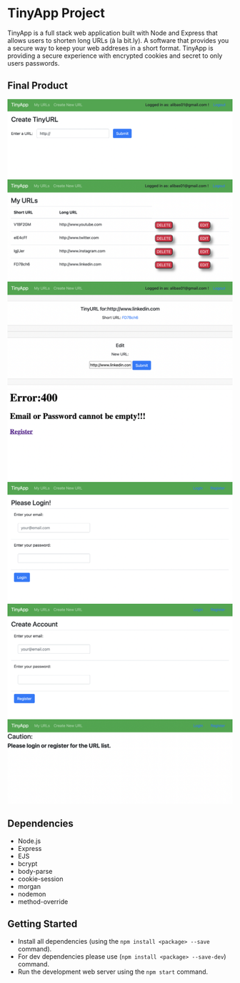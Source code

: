 # TinyApp Project

TinyApp is a full stack web application built with Node and Express that allows users to shorten long URLs (à la bit.ly).
A software that provides you a secure way to keep your web addreses in a short format.
TinyApp is providing a secure experience with encrypted cookies and secret to only users passwords. 

## Final Product

!["Screenshot of new URLs page"](https://github.com/alibas01/tinyapp/blob/master/docs/Create_new.png)
!["Screenshot of My URL list"](https://github.com/alibas01/tinyapp/blob/master/docs/MyURLs_loggedin.png)
!["Screenshot of create new page"](https://github.com/alibas01/tinyapp/blob/master/docs/editpage.png)
!["Screenshot of error on register page"](https://github.com/alibas01/tinyapp/blob/master/docs/error_register.png)
!["Screenshot of Login page"](https://github.com/alibas01/tinyapp/blob/master/docs/login_page.png)
!["Screenshot of Register page"](https://github.com/alibas01/tinyapp/blob/master/docs/register_page.png)
!["Screenshot of Warning in URLs page"](https://github.com/alibas01/tinyapp/blob/master/docs/warning_urls.png)

## Dependencies

- Node.js
- Express
- EJS
- bcrypt
- body-parse
- cookie-session
- morgan
- nodemon
- method-override

## Getting Started

- Install all dependencies (using the `npm install <package> --save` command).
- For dev dependencies please use (`npm install <package> --save-dev`) command.
- Run the development web server using the `npm start` command.